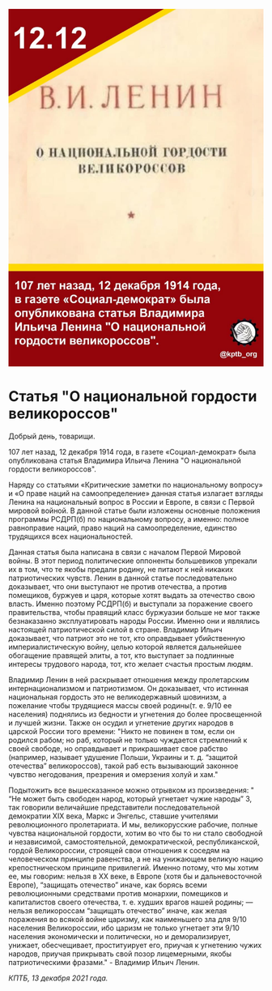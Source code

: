 
![](./img/old/twelve_december.jpg)


# Статья "О национальной гордости великороссов"


Добрый день, товарищи.



107 лет
назад, 12 декабря 1914 года, в газете «Социал-демократ» была
опубликована статья Владимира Ильича Ленина "О национальной гордости
великороссов".



Наряду со статьями «Критические заметки по
национальному вопросу» и «О праве наций на самоопределение» данная
статья излагает взгляды Ленина на национальный вопрос в России и Европе,
в связи с Первой мировой войной. В данной статье были изложены основные
положения программы РСДРП(б) по национальному вопросу, а именно: полное
равноправие наций, право наций на самоопределение, единство трудящихся
всех национальностей.



Данная статья была написана в связи с
началом Первой Мировой войны. В этот период политические оппоненты
большевиков упрекали их в том, что те якобы предали родину, не питают к
ней никаких патриотических чувств. Ленин в данной статье последовательно
доказывает, что они выступают не против отечества, а против помещиков,
буржуев и царя, которые хотят выдать за отечество свою власть. Именно
поэтому РСДРП(б) и выступали за поражение своего правительства, чтобы
правящий класс буржуазии больше не мог также безнаказанно
эксплуатировать народы России. Именно они и являлись настоящей
патриотической силой в стране. Владимир Ильич доказывает, что патриот
это не тот, кто оправдывает убийственную империалистическую войну, целью
которой является дальнейшее обогащение правящей элиты, а тот, кто
выступает за подлинные интересы трудового народа, тот, кто желает
счастья простым людям.



Владимир Ленин в ней раскрывает отношения
между пролетарским интернационализмом и патриотизмом. Он доказывает, что
истинная национальная гордость это не великодержавный шовинизм, а
пожелание чтобы трудящиеся массы своей родины(т. е. 9/10 ее населения)
поднялись из бедности и угнетения до более просвещенной и лучшей жизни.
Также он осудил и угнетение других народов в царской России того
времени: "Никто не повинен в том, если он родился рабом; но раб, который
не только чуждается стремлений к своей свободе, но оправдывает и
прикрашивает свое рабство (например, называет удушение Польши, Украины и
т. д. “защитой отечества” великороссов), такой раб есть вызывающий
законное чувство негодования, презрения и омерзения холуй и хам."



Подытожить
все вышесказанное можно отрывком из произведения: " “Не может быть
свободен народ, который угнетает чужие народы” 3, так говорили
величайшие представители последовательной демократии XIX века, Маркс и
Энгельс, ставшие учителями революционного пролетариата. И мы,
великорусские рабочие, полные чувства национальной гордости, хотим во
что бы то ни стало свободной и независимой, самостоятельной,
демократической, республиканской, гордой Великороссии, строящей свои
отношения к соседям на человеческом принципе равенства, а не на
унижающем великую нацию крепостническом принципе привилегий. Именно
потому, что мы хотим ее, мы говорим: нельзя в XX веке, в Европе (хотя бы
и дальневосточной Европе), “защищать отечество” иначе, как борясь всеми
революционными средствами против монархии, помещиков и капиталистов
своего отечества, т. е. худших врагов нашей родины; — нельзя
великороссам “защищать отечество” иначе, как желая поражения во всякой
войне царизму, как наименьшего зла для 9/10 населения Великороссии, ибо
царизм не только угнетает эти 9/10 населения экономически и политически,
но и деморализирует, унижает, обесчещивает, проституирует его, приучая к
угнетению чужих народов, приучая прикрывать свой позор лицемерными,
якобы патриотическими фразами." - Владимир Ильич Ленин.





*КПТБ, 13 декабря 2021 года.*

